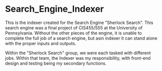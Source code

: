 # Search_Engine_Indexer

This is the indexer created for the Search Engine "Sherlock Search". This search engine was a final project of CIS455/555 at the University of Pennsylvania. Without the other pieces of the engine, it is unable to complete the full job of a search engine, but asin indexer it can stand alone with the proper inputs and outputs.

Within the "Sherlock Search" group, we were each tasked with different jobs. Within that team, the Indexer was my responsibility, with front-end design and testing being my secondary functions.
